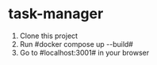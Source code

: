 ﻿# task-manager

1. Clone this project
2. Run #docker compose up --build#
3. Go to #localhost:3001#
   in your browser
